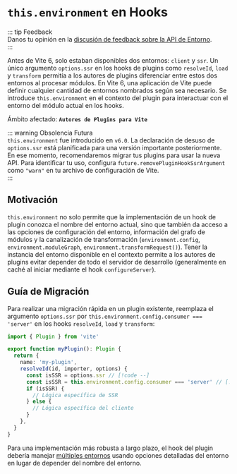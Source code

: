 # `this.environment` en Hooks

::: tip Feedback  
Danos tu opinión en la [discusión de feedback sobre la API de Entorno](https://github.com/vitejs/vite/discussions/16358).  
:::

Antes de Vite 6, solo estaban disponibles dos entornos: `client` y `ssr`. Un único argumento `options.ssr` en los hooks de plugins como `resolveId`, `load` y `transform` permitía a los autores de plugins diferenciar entre estos dos entornos al procesar módulos. En Vite 6, una aplicación de Vite puede definir cualquier cantidad de entornos nombrados según sea necesario. Se introduce `this.environment` en el contexto del plugin para interactuar con el entorno del módulo actual en los hooks.

Ámbito afectado: **`Autores de Plugins para Vite`**

::: warning Obsolencia Futura  
`this.environment` fue introducido en `v6.0`. La declaración de desuso de `options.ssr` está planificada para una versión importante posteriormente. En ese momento, recomendaremos migrar tus plugins para usar la nueva API. Para identificar tu uso, configura `future.removePluginHookSsrArgument` como `"warn"` en tu archivo de configuración de Vite.  
:::

## Motivación

`this.environment` no solo permite que la implementación de un hook de plugin conozca el nombre del entorno actual, sino que también da acceso a las opciones de configuración del entorno, información del grafo de módulos y la canalización de transformación (`environment.config`, `environment.moduleGraph`, `environment.transformRequest()`). Tener la instancia del entorno disponible en el contexto permite a los autores de plugins evitar depender de todo el servidor de desarrollo (generalmente en caché al iniciar mediante el hook `configureServer`).

## Guía de Migración

Para realizar una migración rápida en un plugin existente, reemplaza el argumento `options.ssr` por `this.environment.config.consumer === 'server'` en los hooks `resolveId`, `load` y `transform`:

```ts
import { Plugin } from 'vite'

export function myPlugin(): Plugin {
  return {
    name: 'my-plugin',
    resolveId(id, importer, options) {
      const isSSR = options.ssr // [!code --]
      const isSSR = this.environment.config.consumer === 'server' // [!code ++]
      if (isSSR) {
        // Lógica específica de SSR
      } else {
        // Lógica específica del cliente
      }
    },
  }
}
```

Para una implementación más robusta a largo plazo, el hook del plugin debería manejar [múltiples entornos](/guide/api-environment.html#accessing-the-current-environment-in-hooks) usando opciones detalladas del entorno en lugar de depender del nombre del entorno.
